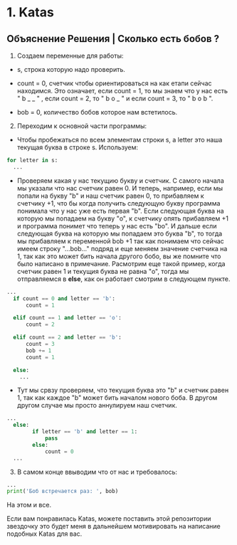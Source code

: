 # 1. Katas

## Объяснение Решения | Сколько есть бобов ?

1. Создаем переменные для работы:

  - s, строка которую надо проверить.

  - count = 0, счетчик чтобы ориентироваться на как етапи сейчас находимся. Это означает, если сount = 1, то мы знаем что у нас есть " b _ _ " , если сount = 2, то " b o _ " и если сount = 3, то " b o b ".

  - bob = 0, количество бобов которое нам встетилось.

2. Переходим к основной части программы:

  - Чтобы пробежаться по всем элементам строки s, а letter это наша текущая буква в строке s. Используем:

```python
for letter in s:
  ...
```

  - Проверяем какая у нас текущию букву и счетчик. С самого начала мы указали что нас счетчик равен 0. И теперь, например, если мы попали на букву "b" и наш счетчик равен 0, то прибавляем к счетчику +1, что бы когда получить следующую букву программа понимала что у нас уже есть первая "b". Если следующая буква на которую мы попадаем на букву "o", к счетчику опять прибавляем +1 и программа понимет что теперь у нас есть "bo". И дальше если следующая буква на которую мы попадаем  это буква "b", то тогда мы прибавляем к переменной bob +1 так как понимаем что сейчас имеем строку "...bob..." подряд и еще меняем значение счетчика на 1, так как это может бить начала другого бобо, вы же помните что было написано в примечание. Расмотрим еще такой пример, когда счетчик равен 1 и текущия буква не равна "o", тогда мы отправляемся в __else__, как он работает смотрим в следующем пункте.

```python
...
  if count == 0 and letter == 'b':
      count = 1

  elif count == 1 and letter == 'o':
      count = 2

  elif count == 2 and letter == 'b':
      count = 3
      bob += 1
      count = 1

  else:    
    ...        
```
  - Тут мы срвзу проверяем, что текущия буква это "b" и счетчик равен 1, так как каждое "b" может бить началом нового боба. В другом другом случае мы просто аннулируем наш счетчик.

```python
...
  else:
        if letter == 'b' and letter == 1:
            pass
        else:
            count = 0
  ...        
```   

3. В самом конце ввыводим что от нас и требовалось:
```python
...
print('Боб встречается раз: ', bob)
```

На этом и все.

Если вам понравилась Katas, можете поставить этой репозитории звездочку это будет меня в дальнейшем мотивировать на написание подобных Katas для вас.
